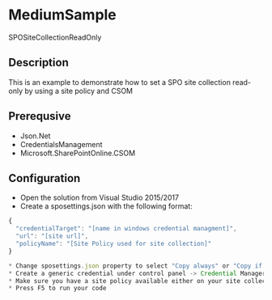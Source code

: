 # MediumSample
SPOSiteCollectionReadOnly

## Description ##
This is an example to demonstrate how to set a SPO site collection read-only by using a site policy and CSOM

## Prerequsive ##
* Json.Net
* CredentialsManagement
* Microsoft.SharePointOnline.CSOM

## Configuration ##
* Open the solution from Visual Studio 2015/2017
* Create a sposettings.json with the following format: 
```javascript
{
  "credentialTarget": "[name in windows credential managment]",
  "url": "[site url]",
  "policyName": "[Site Policy used for site collection]"
}

* Change sposettings.json property to select "Copy always" or "Copy if newer" for "Copy to Output directory".
* Create a generic credential under control panel -> Credential Manager.
* Make sure you have a site policy available either on your site collection or published by Content Type Hub site collection
* Press F5 to run your code